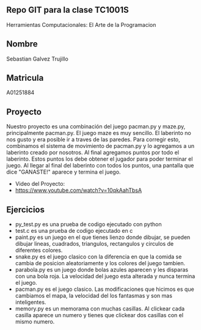 ## Repo GIT para la clase TC1001S
Herramientas Computacionales: El Arte de la Programacion

## Nombre
Sebastian Galvez Trujillo

## Matricula
A01251884

## Proyecto
Nuestro proyecto es una combinación del juego pacman.py y maze.py, principalmente pacman.py.
El juego maze es muy sencillo. El laberinto no nos gusto y era posible ir a traves de las 
paredes. Para corregir esto, combinamos el sistema de movimiento de pacman.py y lo agregamos
a un laberinto creado por nosotros. Al final agregamos puntos por todo el laberinto. Estos 
puntos los debe obtener el jugador para poder terminar el juego. Al llegar al final del 
laberinto con todos los puntos, una pantalla que dice "GANASTE!" aparece y termina el juego.
* Video del Proyecto:
* https://www.youtube.com/watch?v=10qkAahTbsA

## Ejercicios
* py_test.py es una prueba de codigo ejecutado con python
* test.c es una prueba de codigo ejecutado en c
* paint.py es un juego en el que tienes lienzo donde dibujar, se pueden dibujar lineas, cuadrados, triangulos, rectangulos y circulos de diferentes colores.
* snake.py es el juego clasico con la diferencia en que la comida se cambia de posicion aleatoriamente y los colores del juego tambien.
* parabola.py es un juego donde bolas azules aparecen y les disparas con una bola roja. La velocidad del juego esta alterada y nunca termina el juego.
* pacman.py es el juego clasico. Las modificaciones que hicimos es que cambiamos el mapa, la velocidad del los fantasmas y son mas inteligentes.
* memory.py es un memorama con muchas casillas. Al clickear cada casilla aparece un numero y tienes que clickear dos casillas con el mismo numero. 
